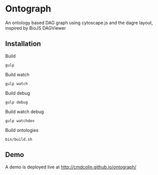 # Ontograph

An ontology based DAG graph using cytoscape.js and the dagre layout, inspired by BioJS DAGViewer


## Installation

Build

    gulp

Build watch
    
    gulp watch

Build debug

    gulp debug

Build watch debug

    gulp watchdev

Build ontologies

    bin/build.sh

## Demo

A demo is deployed live at http://cmdcolin.github.io/ontograph/

